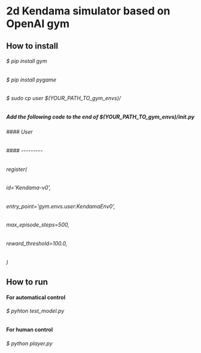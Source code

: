 # 2d Kendama simulator based on OpenAI gym

## How to install
###### $ pip install gym
###### $ pip install pygame
###### $ sudo cp user $(YOUR_PATH_TO_gym_envs)/
#####  Add the following code to the end of $(YOUR_PATH_TO_gym_envs)/__init__.py
###### #### User
###### #### ---------

###### register(
######    id='Kendama-v0',
######    entry_point='gym.envs.user:KendamaEnv0',
######    max_episode_steps=500,
######    reward_threshold=100.0,
######    )


## How to run
####  For automatical control
###### $ pyhton test_model.py
####  For human control
###### $ python player.py


